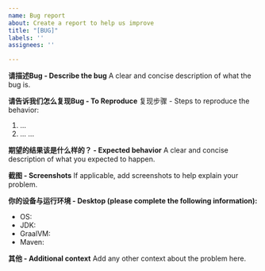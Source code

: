 ```yaml
---
name: Bug report
about: Create a report to help us improve
title: "[BUG]"
labels: ''
assignees: ''

---
```


**请描述Bug - Describe the bug**
A clear and concise description of what the bug is.

**请告诉我们怎么复现Bug - To Reproduce**
复现步骤 - Steps to reproduce the behavior:
1. ...
2. ...
...

**期望的结果该是什么样的？ - Expected behavior**
A clear and concise description of what you expected to happen.

**截图 - Screenshots**
If applicable, add screenshots to help explain your problem.

**你的设备与运行环境 - Desktop (please complete the following information):**
 - OS: 
 - JDK: 
 - GraalVM: 
 - Maven: 

**其他 - Additional context**
Add any other context about the problem here.
